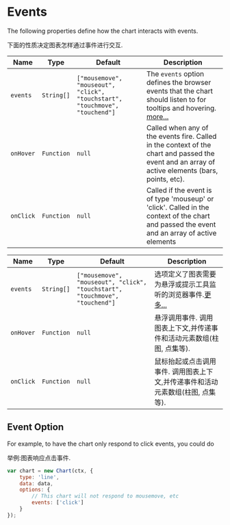 # Events
The following properties define how the chart interacts with events.

下面的性质决定图表怎样通过事件进行交互.

| Name | Type | Default | Description
| ---- | ---- | ------- | -----------
| `events` | `String[]` | `["mousemove", "mouseout", "click", "touchstart", "touchmove", "touchend"]` | The `events` option defines the browser events that the chart should listen to for tooltips and hovering. [more...](#event-option)
| `onHover` | `Function` | `null` | Called when any of the events fire. Called in the context of the chart and passed the event and an array of active elements (bars, points, etc).
| `onClick` | `Function` | `null` | Called if the event is of type 'mouseup' or 'click'. Called in the context of the chart and passed the event and an array of active elements

| Name | Type | Default | Description
| ---- | ---- | ------- | -----------
| `events` | `String[]` | `["mousemove", "mouseout", "click", "touchstart", "touchmove", "touchend"]` | 选项定义了图表需要为悬浮或提示工具监听的浏览器事件.[更多...](#event-option)
| `onHover` | `Function` | `null` | 悬浮调用事件. 调用图表上下文,并传递事件和活动元素数组(柱图, 点集等).
| `onClick` | `Function` | `null` | 鼠标抬起或点击调用事件. 调用图表上下文,并传递事件和活动元素数组(柱图, 点集等).

## Event Option
For example, to have the chart only respond to click events, you could do

举例:图表响应点击事件.

```javascript
var chart = new Chart(ctx, {
    type: 'line',
    data: data,
    options: {
        // This chart will not respond to mousemove, etc
        events: ['click']
    }
});
```
